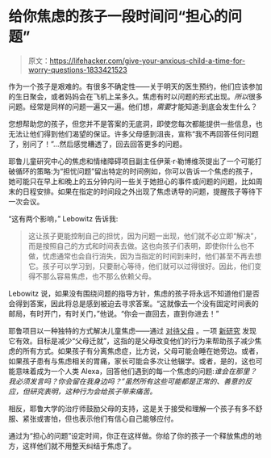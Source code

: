 # 给你焦虑的孩子一段时间问“担心的问题”

> 原文：<https://lifehacker.com/give-your-anxious-child-a-time-for-worry-questions-1833421523>

作为一个孩子是艰难的。有很多不确定性——关于明天的医生预约，他们应该参加的生日聚会，或者妈妈会在飞机上呆多久。焦虑有时以问题的形式出现。*所以*很多问题。经常是同样的问题一遍又一遍。他们想，*需要*才能知道:到底会发生什么？



您想帮助您的孩子，但您并不是答案的无底洞，即使您每次都能提供一些信息，也无法让他们得到他们渴望的保证。许多父母感到沮丧，宣称“我不再回答任何问题了，别问了！”...然后感觉糟透了，回去回答更多的问题。

耶鲁儿童研究中心的焦虑和情绪障碍项目副主任伊莱·r·勒博维茨提出了一个可能打破循环的策略:为“担忧问题”留出特定的时间例如，你可以告诉一个焦虑的孩子，她可能只在早上和晚上的五分钟内问一些关于她担心的事件或问题的问题，比如周末的日程安排。如果在指定的时间段之外出现了焦虑诱导的问题，提醒孩子等待下一次会议。

“这有两个影响，” Lebowitz 告诉我:

> 这让孩子更能控制自己的担忧，因为问题一出现，他们就不必立即“解决”，而是按照自己的方式和时间表去做。这也向孩子们表明，即使你什么也不做，忧虑通常也会自行消失，因为当指定的时间到来时，他们甚至不再去想它。孩子可以学习到，只要耐心等待，他们就可以过得很好。因此，他们变得不那么容易焦虑，也不那么依赖父母。

Lebowitz 说，如果没有围绕问题的指导方针，焦虑的孩子将永远不知道他们是否会得到答案，因此将总是感到被迫去寻求答案。“这就像去一个没有固定时间表的邮局，有时开门，有时关门，”他说。“你会一直回去，直到你进去！”

耶鲁项目以一种独特的方式解决儿童焦虑——通过 [对待父母](https://news.yale.edu/2019/03/12/new-way-combat-childhood-anxiety-treat-parents) 。一项 [新研究](https://www.jaacap.org/article/S0890-8567(19)30173-X/fulltext) 发现它有效。目标是减少“父母迁就”，这指的是父母改变他们的行为来帮助孩子减少焦虑的所有方式。如果孩子有分离焦虑症，比方说，父母可能会睡在她旁边。或者，如果孩子患有与焦虑相关的胃痛，家长可能会多次让他辍学。或者，是的，这也可能意味着成为一个人类 Alexa，回答他们遇到的每一个焦虑的问题:*谁会在那里？我必须发言吗？你会留在我身边吗？”虽然所有这些可能都是正常的、善意的反应，但研究表明，这种行为会给孩子带来痛苦。*

相反，耶鲁大学的治疗师鼓励父母的支持，这是关于接受和理解一个孩子有多不舒服、紧张或害怕，但也表示他们有信心自己能够应付。

通过为“担心的问题”设定时间，你正在这样做。你给了你的孩子一个释放焦虑的地方，这样他们就不用整天纠结于焦虑了。